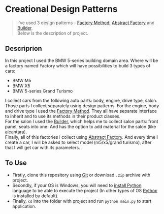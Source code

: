 # Creational Design Patterns

>I've used 3 design patterns - [Factory Method](https://sourcemaking.com/design_patterns/factory_method), [Abstract Factory](https://sourcemaking.com/design_patterns/abstract_factory) and [Builder](https://sourcemaking.com/design_patterns/builder).  
>Below is the description of project.

## Descriprion
In this project I used the BMW 5-series building domain area. Where will be a factory named Factory which will have possibilities to build 3 types of cars: 
* BMW M5 
* BMW X5 
* BMW 5-series Grand Turismo   

I collect cars from the following auto parts: body, engine, drive type, salon.   
Those parts I collect separately using design patterns. For the engine, body and drive type I used the [Factory Method](https://sourcemaking.com/design_patterns/factory_method). They all have separate interface to inherit and to use its methods in their product classes.   
For the salon I used the [Builder](https://sourcemaking.com/design_patterns/builder), which helps me to collect salon parts: front panel, seats into one. And has the option to add material for the salon (like alcantara).  
Finally, all of this factories I collect using [Abstract Factory](https://sourcemaking.com/design_patterns/abstract_factory). And every time I create a car, I will be asked to select model (m5/x5/grand turismo), after that I will get car with its parameters.

## To Use
* Firstly, clone this repository using [Git](https://git-scm.com) or download `.zip` archive with project.
* Secondly, if your OS is Windows, you will need to [install Python](https://realpython.com/installing-python/) language to be able to execute the project (In other types of OS [Python](https://www.python.org/) is installed by default).
* Finally, `cd` into the folder with project and run `python main.py` to start application.
